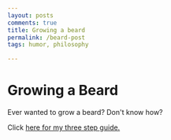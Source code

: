 ```yaml
---
layout: posts
comments: true
title: Growing a beard
permalink: /beard-post
tags: humor, philosophy

---
```


# Growing a Beard

Ever wanted to grow a beard? Don't know how?

Click [here for my three step guide.](/beard)